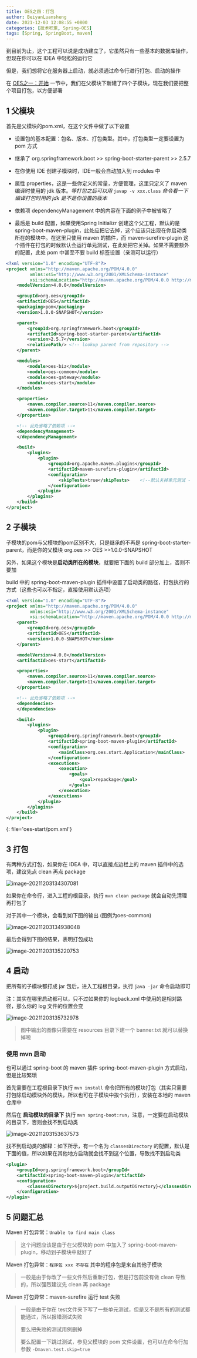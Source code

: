 ```yaml
---
title: OES之四：打包
author: BeiyanLuansheng
date: 2021-12-03 12:08:55 +0800
categories: [技术积累, Spring-OES]
tags: [Spring, SpringBoot, maven]
---
```


到目前为止，这个工程可以说是成功建立了，它虽然只有一些基本的数据库操作，但现在你可以在 IDEA 中轻松的运行它

但是，我们想将它在服务器上启动，就必须通过命令行进行打包、启动的操作

在 [OES之一：开始]() 一节中，我们在父模块下新建了四个子模块，现在我们要把整个项目打包，以方便部署

## 1 父模块

首先是父模块的pom.xml，在这个文件中做了以下设置

- 设置包的基本配置：包名、版本、打包类型。其中，打包类型一定要设置为 pom 方式

- 继承了 org.springframework.boot >> spring-boot-starter-parent >> 2.5.7

- 在你使用 IDE 创建子模块时，IDE一般会自动加入到 modules 中

- 属性 properties，这是一些你定义的常量，方便管理，这里只定义了 maven 编译时使用的 jdk 版本。*等打包之后可以用* `javap -v xxx.class` *命令看一下编译打包时用的 jdk 是不是你设置的版本*

- 依赖项 dependencyManagement 中的内容在下面的例子中被省略了

- 最后是 build 配置，如果使用Spring Initializr 创建这个父工程，默认的是spring-boot-maven-plugin，此处应把它去掉，这个应该只出现在你启动类所在的模块中。在这里只使用 maven 的插件，而 maven-surefire-plugin 这个插件在打包的时候默认会运行单元测试，在此处把它关掉。如果不需要额外的配置，此处 pom 中甚至不要 build 标签设置（亲测可以运行）

```xml
<?xml version="1.0" encoding="UTF-8"?>
<project xmlns="http://maven.apache.org/POM/4.0.0"
         xmlns:xsi="http://www.w3.org/2001/XMLSchema-instance"
         xsi:schemaLocation="http://maven.apache.org/POM/4.0.0 http://maven.apache.org/xsd/maven-4.0.0.xsd">
    <modelVersion>4.0.0</modelVersion>

    <groupId>org.oes</groupId>
    <artifactId>OES</artifactId>
    <packaging>pom</packaging>
    <version>1.0.0-SNAPSHOT</version>

    <parent>
        <groupId>org.springframework.boot</groupId>
        <artifactId>spring-boot-starter-parent</artifactId>
        <version>2.5.7</version>
        <relativePath/> <!-- lookup parent from repository -->
    </parent>

    <modules>
        <module>oes-biz</module>
        <module>oes-common</module>
        <module>oes-gateway</module>
        <module>oes-start</module>
    </modules>

    <properties>
        <maven.compiler.source>11</maven.compiler.source>
        <maven.compiler.target>11</maven.compiler.target>
    </properties>

    <!-- 此处省略了依赖项 -->
    <dependencyManagement>
    </dependencyManagement>

    <build>
        <plugins>
            <plugin>
                <groupId>org.apache.maven.plugins</groupId>
                <artifactId>maven-surefire-plugin</artifactId>
                <configuration>
                    <skipTests>true</skipTests>    <!--默认关掉单元测试 -->
                </configuration>
            </plugin>
        </plugins>
    </build>
</project>
```

## 2 子模块

子模块的pom与父模块的pom区别不大，只是继承的不再是 spring-boot-starter-parent，而是你的父模块 org.oes >> OES >>1.0.0-SNAPSHOT

另外，如果这个模块是**启动类所在的模块**，就要把下面的 build 部分加上，否则不要加

build 中的 spring-boot-maven-plugin 插件中设置了启动类的路径，打包执行的方式（这些也可以不指定，直接使用默认选项）

```xml
<?xml version="1.0" encoding="UTF-8"?>
<project xmlns="http://maven.apache.org/POM/4.0.0"
         xmlns:xsi="http://www.w3.org/2001/XMLSchema-instance"
         xsi:schemaLocation="http://maven.apache.org/POM/4.0.0 http://maven.apache.org/xsd/maven-4.0.0.xsd">
    <parent>
        <groupId>org.oes</groupId>
        <artifactId>OES</artifactId>
        <version>1.0.0-SNAPSHOT</version>
    </parent>

    <modelVersion>4.0.0</modelVersion>
    <artifactId>oes-start</artifactId>

    <properties>
        <maven.compiler.source>11</maven.compiler.source>
        <maven.compiler.target>11</maven.compiler.target>
    </properties>

    <!-- 此处省略了依赖项 -->
    <dependencies>
    </dependencies>

    <build>
        <plugins>
            <plugin>
                <groupId>org.springframework.boot</groupId>
                <artifactId>spring-boot-maven-plugin</artifactId>
                <configuration>
                    <mainClass>org.oes.start.Application</mainClass>
                </configuration>
                <executions>
                    <execution>
                        <goals>
                            <goal>repackage</goal>
                        </goals>
                    </execution>
                </executions>
            </plugin>
        </plugins>
    </build>
</project>
```
{: file='oes-start/pom.xml'}

## 3 打包

有两种方式打包，如果你在 IDEA 中，可以直接点边栏上的 maven 插件中的选项，建议先点 clean 再点 package

![image-20211203134307081](/oes/image-20211203134307081.png)

如果你在命令行，进入工程的根目录，执行 `mvn clean package` 就会自动先清理再打包了

对于其中一个模块，会看到如下图的输出 (图例为oes-common)

![image-20211203134938048](/oes/image-20211203134938048.png)

最后会得到下图的结果，表明打包成功

![image-20211203135220753](/oes/image-20211203135220753.png)

## 4 启动

把所有的子模块都打成 jar 包后，进入工程根目录，执行 `java -jar` 命令启动即可

注：其实在哪里启动都可以，只不过如果你的 logback.xml 中使用的是相对路径，那么你的 log 文件的位置会变

![image-20211203135732978](/oes/image-20211203135732978.png)

> 图中输出的图像只需要在 resources 目录下建一个 banner.txt 就可以替换掉啦

### 使用 mvn 启动

也可以通过 spring-boot 的 maven 插件 spring-boot-maven-plugin 方式启动，但是比较繁琐

首先需要在工程根目录下执行 `mvn install` 命令把所有的模块打包（其实只需要打包除启动模块外的模块，所以也可在子模块中挨个执行），安装在本地的 maven 仓库中

然后在 **启动模块的目录下** 执行 `mvn spring-boot:run`，注意，一定要在启动模块的目录下，否则会找不到启动类

![image-20211203153637573](/oes/image-20211203153637573.png)

找不到启动类的解释：如下所示，有一个名为 `classesDirectory` 的配置，默认是下面的值，所以如果在其他地方启动就会找不到这个位置，导致找不到启动类

```xml
<plugin>
    <groupId>org.springframework.boot</groupId>
    <artifactId>spring-boot-maven-plugin</artifactId>
    <configuration>
        <classesDirectory>${project.build.outputDirectory}</classesDirectory>
    </configuration>
</plugin>
```

## 5 问题汇总

Maven 打包异常：`Unable to find main class`

> 这个问题应该是由于在父模块的 pom 中加入了 spring-boot-maven-plugin，移动到子模块中就好了

Maven 打包异常：`程序包 xxx 不存在` 其中的程序包是来自其他子模块

> 一般是由于你改了一些文件然后重新打包，但是打包前没有做 clean 导致的，所以强烈建议先 clean 再 package

Maven 打包异常：maven-surefire 运行 test 失败

> 一般是由于你在 test文件夹下写了一些单元测试，但是又不是所有的测试都能通过，所以报错测试失败
>
> 要么把失败的测试用例删掉
> 
> 要么配置一下跳过测试，参见父模块的 pom 文件设置，也可以在命令行加参数 `-Dmaven.test.skip=true`